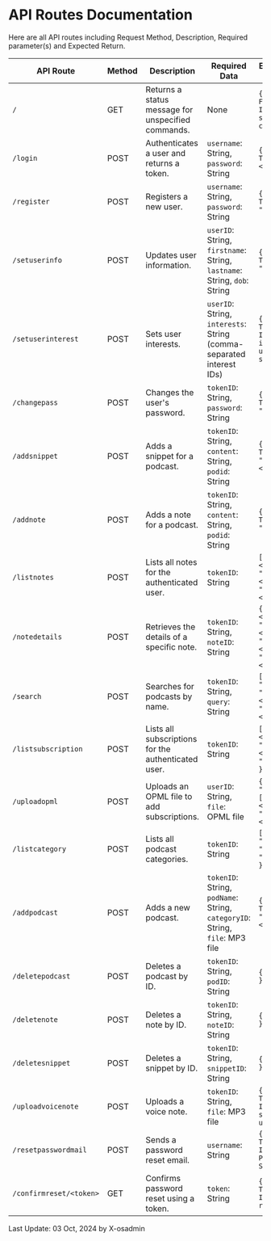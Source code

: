 # API Routes Documentation

Here are all API routes including Request Method, Description, Required parameter(s) and Expected Return.

| API Route               | Method | Description                                            | Required Data                                                                 | Expected Return Return                                                                                       |
|-------------------------|--------|--------------------------------------------------------|-------------------------------------------------------------------------------|---------------------------------------------------------------------------------------------------------------|
| `/`                     | GET    | Returns a status message for unspecified commands.     | None                                                                          | `{ "Status": False, "Detailed Info": "No specified command." }`                                               |
| `/login`                | POST   | Authenticates a user and returns a token.              | `username`: String, `password`: String                                         | `{ "Status": True, "Token": "<token>" }`                                                                      |
| `/register`             | POST   | Registers a new user.                                  | `username`: String, `password`: String                                         | `{ "Status": True, "userID": "<userID>" }`                                                                    |
| `/setuserinfo`          | POST   | Updates user information.                              | `userID`: String, `firstname`: String, `lastname`: String, `dob`: String       | `{ "Status": True, "userID": "<userID>" }`                                                                    |
| `/setuserinterest`      | POST   | Sets user interests.                                   | `userID`: String, `interests`: String (comma-separated interest IDs)           | `{ "Status": True, "Detailed Info": "User interests updated successfully" }`                                   |
| `/changepass`           | POST   | Changes the user's password.                           | `tokenID`: String, `password`: String                                          | `{ "Status": True, "userID": "<userID>" }`                                                                    |
| `/addsnippet`           | POST   | Adds a snippet for a podcast.                          | `tokenID`: String, `content`: String, `podid`: String                          | `{ "Status": True, "SnippetID": "<snippetID>" }`                                                              |
| `/addnote`              | POST   | Adds a note for a podcast.                             | `tokenID`: String, `content`: String, `podid`: String                          | `{ "Status": True, "noteID": "<noteID>" }`                                                                    |
| `/listnotes`            | POST   | Lists all notes for the authenticated user.            | `tokenID`: String                                                             | `[{ "NoteID": "<noteID>", "PodcastID": "<podID>", "DateCreated": "<date>" }]`                                 |
| `/notedetails`          | POST   | Retrieves the details of a specific note.              | `tokenID`: String, `noteID`: String                                            | `{ "NoteID": "<noteID>", "PodcastID": "<podID>", "Content": "<content>", "DateCreated": "<date>" }`            |
| `/search`               | POST   | Searches for podcasts by name.                         | `tokenID`: String, `query`: String                                             | `[{ "PodcastID": "<podID>", "PodcastName": "<podName>", "PodcastURL": "<podUrl>" }]`                           |
| `/listsubscription`     | POST   | Lists all subscriptions for the authenticated user.    | `tokenID`: String                                                             | `[{ "Title": "<title>", "rssUrl": "<rssUrl>", "Date": "<date>" }]`                                             |
| `/uploadopml`           | POST   | Uploads an OPML file to add subscriptions.             | `userID`: String, `file`: OPML file                                            | `{ "subscriptions": [{ "title": "<title>", "xmlurl": "<rssUrl>" }] }`                                          |
| `/listcategory`         | POST   | Lists all podcast categories.                          | `tokenID`: String                                                             | `[{ "CategoryID": "<categoryID>", "categoryName": "<categoryName>" }]`                                         |
| `/addpodcast`           | POST   | Adds a new podcast.                                    | `tokenID`: String, `podName`: String, `categoryID`: String, `file`: MP3 file   | `{ "Status": True, "PodcastID": "<podcastID>" }`                                                              |
| `/deletepodcast`        | POST   | Deletes a podcast by ID.                               | `tokenID`: String, `podID`: String                                             | `{ "Status": True }`                                                                                          |
| `/deletenote`           | POST   | Deletes a note by ID.                                  | `tokenID`: String, `noteID`: String                                            | `{ "Status": True }`                                                                                          |
| `/deletesnippet`        | POST   | Deletes a snippet by ID.                               | `tokenID`: String, `snippetID`: String                                         | `{ "Status": True }`                                                                                          |
| `/uploadvoicenote`      | POST   | Uploads a voice note.                                  | `tokenID`: String, `file`: MP3 file                                            | `{ "Status": True, "Detailed Info": "File successfully uploaded" }`                                           |
| `/resetpasswordmail`    | POST   | Sends a password reset email.                          | `username`: String                                                            | `{ "Status": True, "Detailed Info": "Reset Password Mail Sent" }`                                              |
| `/confirmreset/<token>` | GET    | Confirms password reset using a token.                 | `token`: String                                                               | `{ "Status": True, "Detailed Info": "Password reset." }`                                                      |
  
Last Update: 03 Oct, 2024 by X-osadmin